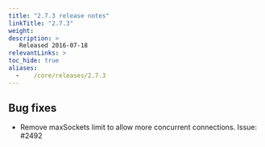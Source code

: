 ```yaml
---
title: "2.7.3 release notes"
linkTitle: "2.7.3"
weight:
description: >
   Released 2016-07-18
relevantLinks: >
toc_hide: true
aliases:
  -    /core/releases/2.7.3
---
```


## Bug fixes

- Remove maxSockets limit to allow more concurrent connections. Issue: #2492
